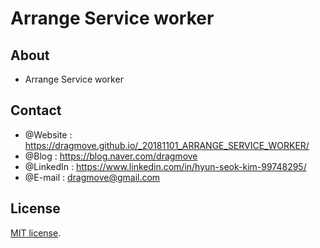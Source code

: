 # Arrange Service worker


## About
* Arrange Service worker


## Contact
* @Website : https://dragmove.github.io/_20181101_ARRANGE_SERVICE_WORKER/
* @Blog : https://blog.naver.com/dragmove
* @LinkedIn : https://www.linkedin.com/in/hyun-seok-kim-99748295/
* @E-mail : dragmove@gmail.com


## License
[MIT license](http://danro.mit-license.org/).
